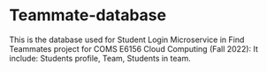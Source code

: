 # Teammate-database
This is the database used for Student Login Microservice in Find Teammates project for COMS E6156 Cloud Computing (Fall 2022): 
It include: Students profile, Team, Students in team.
